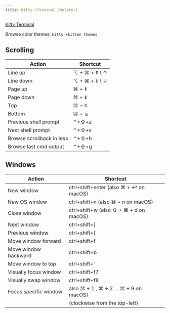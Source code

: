 ```yaml
---
title: Kitty (Terminal Emulator)
---
```


[Kitty Terminal](https://sw.kovidgoyal.net/kitty/)

Browse color themes: `kitty +kitten themes`

## Scrolling

| Action                    | Shortcut                                  |
| ------------------------- | ----------------------------------------- |
| Line up                   | ⌥ + ⌘ + ⇞ \ ↑  |
| Line down                 | ⌥ + ⌘ + ⇟ \ ↓  |
| Page up                   | ⌘ + ⇞              |
| Page down                 | ⌘ + ⇟               |
| Top                       | ⌘ + ↖ 	              |
| Bottom                    | ⌘ + ↘              |
| Previous shell prompt     | ⌃+⇧+z|
| Next shell prompt         | ⌃+⇧+x|
| Browse scrollback in less | ⌃+⇧+h                                     |
| Browse last cmd output    | ⌃+⇧+g|

## Windows 

| Action                | Shortcut                               |
| --------------------- | -------------------------------------- |
| New window            | ctrl+shift+enter (also ⌘ + ↩ on macOS) |
| New OS window         | ctrl+shift+n (also ⌘ + n on macOS)     |
| Close window          | ctrl+shift+w (also ⇧ + ⌘ + d on macOS) |
| Next window           | ctrl+shift+]                           |
| Previous window       | ctrl+shift+\[                          |
| Move window forward   | ctrl+shift+f                           |
| Move window backward  | ctrl+shift+b                           |
| Move window to top    | ctrl+shift+`                           |
| Visually focus window | ctrl+shift+f7                          |
| Visually swap window  | ctrl+shift+f8                          |
| Focus specific window | also ⌘ + 1 , ⌘ + 2 … ⌘ + 9 on macOS)   |
|                       | (clockwise from the top-left)                                        |

